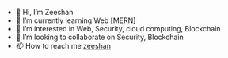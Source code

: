 - 👋 Hi, I’m Zeeshan
- 🌱 I’m currently learning Web [MERN]
- 👀 I’m interested in Web, Security, cloud computing, Blockchain
- 💞️ I’m looking to collaborate on Security, Blockchain
- 📫 How to reach me [zeeshan](zdon017@gmail.com)

<!---
zexhan17/zexhan17 is a ✨ special ✨ repository because its `README.md` (this file) appears on your GitHub profile.
You can click the Preview link to take a look at your changes.
--->
